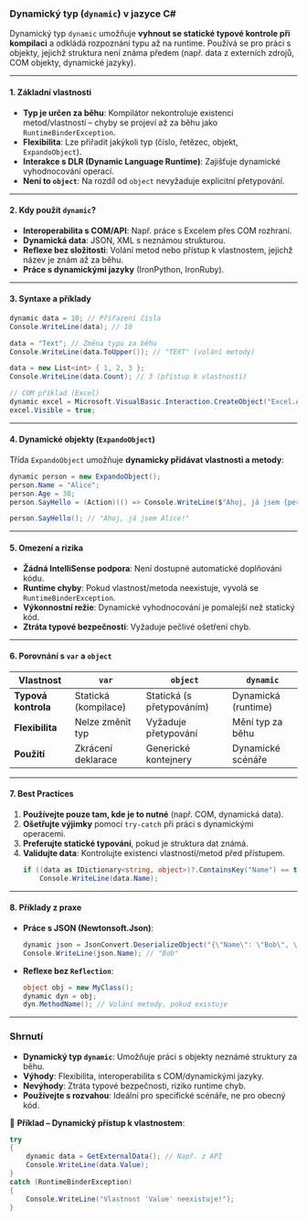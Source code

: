 ﻿
### **Dynamický typ (`dynamic`) v jazyce C#**

Dynamický typ `dynamic` umožňuje **vyhnout se statické typové kontrole při kompilaci** a odkládá rozpoznání typu až na runtime. Používá se pro práci s objekty, jejichž struktura není známa předem (např. data z externích zdrojů, COM objekty, dynamické jazyky). 

---

#### **1. Základní vlastnosti**

- **Typ je určen za běhu**: Kompilátor nekontroluje existenci metod/vlastností – chyby se projeví až za běhu jako `RuntimeBinderException`.
- **Flexibilita**: Lze přiřadit jakýkoli typ (číslo, řetězec, objekt, `ExpandoObject`).
- **Interakce s DLR (Dynamic Language Runtime)**: Zajišťuje dynamické vyhodnocování operací.
- **Není to `object`**: Na rozdíl od `object` nevyžaduje explicitní přetypování.

---

#### **2. Kdy použít `dynamic`?**

- **Interoperabilita s COM/API**: Např. práce s Excelem přes COM rozhraní.
- **Dynamická data**: JSON, XML s neznámou strukturou.
- **Reflexe bez složitosti**: Volání metod nebo přístup k vlastnostem, jejichž název je znám až za běhu.
- **Práce s dynamickými jazyky** (IronPython, IronRuby).

---

#### **3. Syntaxe a příklady**

```csharp
dynamic data = 10; // Přiřazení čísla
Console.WriteLine(data); // 10

data = "Text"; // Změna typu za běhu
Console.WriteLine(data.ToUpper()); // "TEXT" (volání metody)

data = new List<int> { 1, 2, 3 };
Console.WriteLine(data.Count); // 3 (přístup k vlastnosti)

// COM příklad (Excel)
dynamic excel = Microsoft.VisualBasic.Interaction.CreateObject("Excel.Application");
excel.Visible = true;
```

---

#### **4. Dynamické objekty (`ExpandoObject`)**

Třída `ExpandoObject` umožňuje **dynamicky přidávat vlastnosti a metody**:
```csharp
dynamic person = new ExpandoObject();
person.Name = "Alice";
person.Age = 30;
person.SayHello = (Action)(() => Console.WriteLine($"Ahoj, já jsem {person.Name}!"));

person.SayHello(); // "Ahoj, já jsem Alice!"
```

---

#### **5. Omezení a rizika**

- **Žádná IntelliSense podpora**: Není dostupné automatické doplňování kódu.
- **Runtime chyby**: Pokud vlastnost/metoda neexistuje, vyvolá se `RuntimeBinderException`.
- **Výkonnostní režie**: Dynamické vyhodnocování je pomalejší než statický kód.
- **Ztráta typové bezpečnosti**: Vyžaduje pečlivé ošetření chyb.

---

#### **6. Porovnání s `var` a `object`**

| Vlastnost          | `var`                          | `object`                | `dynamic`               |
|---------------------|--------------------------------|-------------------------|-------------------------|
| **Typová kontrola** | Statická (kompilace)           | Statická (s přetypováním) | Dynamická (runtime)     |
| **Flexibilita**     | Nelze změnit typ               | Vyžaduje přetypování    | Mění typ za běhu        |
| **Použití**         | Zkrácení deklarace             | Generické kontejnery    | Dynamické scénáře       |

---

#### **7. Best Practices**

1. **Používejte pouze tam, kde je to nutné** (např. COM, dynamická data).
2. **Ošetřujte výjimky** pomocí `try-catch` při práci s dynamickými operacemi.
3. **Preferujte statické typování**, pokud je struktura dat známá.
4. **Validujte data**: Kontrolujte existenci vlastností/metod před přístupem.
   ```csharp
   if ((data as IDictionary<string, object>)?.ContainsKey("Name") == true)
       Console.WriteLine(data.Name);
   ```

---

#### **8. Příklady z praxe**

- **Práce s JSON (Newtonsoft.Json)**:
  ```csharp
  dynamic json = JsonConvert.DeserializeObject("{\"Name\": \"Bob\", \"Age\": 25}");
  Console.WriteLine(json.Name); // "Bob"
  ```
- **Reflexe bez `Reflection`**:
  ```csharp
  object obj = new MyClass();
  dynamic dyn = obj;
  dyn.MethodName(); // Volání metody, pokud existuje
  ```

---

### **Shrnutí**

- **Dynamický typ `dynamic`**: Umožňuje práci s objekty neznámé struktury za běhu.
- **Výhody**: Flexibilita, interoperabilita s COM/dynamickými jazyky.
- **Nevýhody**: Ztráta typové bezpečnosti, riziko runtime chyb.
- **Používejte s rozvahou**: Ideální pro specifické scénáře, ne pro obecný kód.

📌 **Příklad – Dynamický přístup k vlastnostem**:
```csharp
try
{
    dynamic data = GetExternalData(); // Např. z API
    Console.WriteLine(data.Value);
}
catch (RuntimeBinderException)
{
    Console.WriteLine("Vlastnost 'Value' neexistuje!");
}
```
